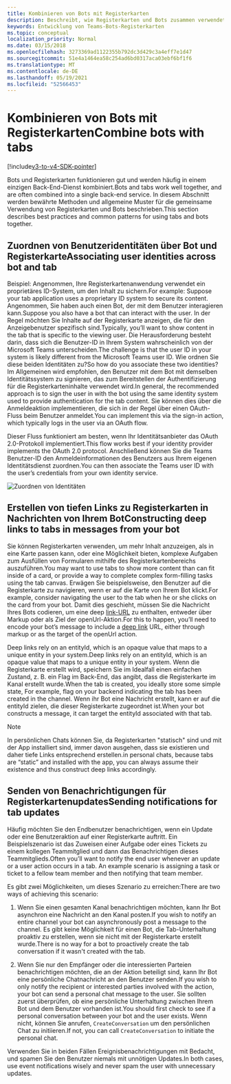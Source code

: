 ```yaml
---
title: Kombinieren von Bots mit Registerkarten
description: Beschreibt, wie Registerkarten und Bots zusammen verwendet werden
keywords: Entwicklung von Teams-Bots-Registerkarten
ms.topic: conceptual
localization_priority: Normal
ms.date: 03/15/2018
ms.openlocfilehash: 3273369ad1122355b792dc3d429c3a4eff7e1d47
ms.sourcegitcommit: 51e4a1464ea58c254ad6bd0317aca03ebf6bf1f6
ms.translationtype: MT
ms.contentlocale: de-DE
ms.lasthandoff: 05/19/2021
ms.locfileid: "52566453"
---
```

# <a name="combine-bots-with-tabs"></a><span data-ttu-id="ead98-104">Kombinieren von Bots mit Registerkarten</span><span class="sxs-lookup"><span data-stu-id="ead98-104">Combine bots with tabs</span></span>

[!include[v3-to-v4-SDK-pointer](~/includes/v3-to-v4-pointer-bots.md)]

<span data-ttu-id="ead98-105">Bots und Registerkarten funktionieren gut und werden häufig in einem einzigen Back-End-Dienst kombiniert.</span><span class="sxs-lookup"><span data-stu-id="ead98-105">Bots and tabs work well together, and are often combined into a single back-end service.</span></span> <span data-ttu-id="ead98-106">In diesem Abschnitt werden bewährte Methoden und allgemeine Muster für die gemeinsame Verwendung von Registerkarten und Bots beschrieben.</span><span class="sxs-lookup"><span data-stu-id="ead98-106">This section describes best practices and common patterns for using tabs and bots together.</span></span>

## <a name="associating-user-identities-across-bot-and-tab"></a><span data-ttu-id="ead98-107">Zuordnen von Benutzeridentitäten über Bot und Registerkarte</span><span class="sxs-lookup"><span data-stu-id="ead98-107">Associating user identities across bot and tab</span></span>

<span data-ttu-id="ead98-108">Beispiel: Angenommen, Ihre Registerkartenanwendung verwendet ein proprietäres ID-System, um den Inhalt zu sichern.</span><span class="sxs-lookup"><span data-stu-id="ead98-108">For example: Suppose your tab application uses a proprietary ID system to secure its content.</span></span> <span data-ttu-id="ead98-109">Angenommen, Sie haben auch einen Bot, der mit dem Benutzer interagieren kann.</span><span class="sxs-lookup"><span data-stu-id="ead98-109">Suppose you also have a bot that can interact with the user.</span></span> <span data-ttu-id="ead98-110">In der Regel möchten Sie Inhalte auf der Registerkarte anzeigen, die für den Anzeigebenutzer spezifisch sind.</span><span class="sxs-lookup"><span data-stu-id="ead98-110">Typically, you’ll want to show content in the tab that is specific to the viewing user.</span></span> <span data-ttu-id="ead98-111">Die Herausforderung besteht darin, dass sich die Benutzer-ID in Ihrem System wahrscheinlich von der Microsoft Teams unterscheiden.</span><span class="sxs-lookup"><span data-stu-id="ead98-111">The challenge is that the user ID in your system is likely different from the Microsoft Teams user ID.</span></span> <span data-ttu-id="ead98-112">Wie ordnen Sie diese beiden Identitäten zu?</span><span class="sxs-lookup"><span data-stu-id="ead98-112">So how do you associate these two identities?</span></span>
<span data-ttu-id="ead98-113">Im Allgemeinen wird empfohlen, den Benutzer mit dem Bot mit demselben Identitätssystem zu signieren, das zum Bereitstellen der Authentifizierung für die Registerkarteninhalte verwendet wird.</span><span class="sxs-lookup"><span data-stu-id="ead98-113">In general, the recommended approach is to sign the user in with the bot using the same identity system used to provide authentication for the tab content.</span></span> <span data-ttu-id="ead98-114">Sie können dies über die Anmeldeaktion implementieren, die sich in der Regel über einen OAuth-Fluss beim Benutzer anmeldet.</span><span class="sxs-lookup"><span data-stu-id="ead98-114">You can implement this via the sign-in action, which typically logs in the user via an OAuth flow.</span></span>

<span data-ttu-id="ead98-115">Dieser Fluss funktioniert am besten, wenn Ihr Identitätsanbieter das OAuth 2.0-Protokoll implementiert.</span><span class="sxs-lookup"><span data-stu-id="ead98-115">This flow works best if your identity provider implements the OAuth 2.0 protocol.</span></span> <span data-ttu-id="ead98-116">Anschließend können Sie die Teams Benutzer-ID den Anmeldeinformationen des Benutzers aus Ihrem eigenen Identitätsdienst zuordnen.</span><span class="sxs-lookup"><span data-stu-id="ead98-116">You can then associate the Teams user ID with the user’s credentials from your own identity service.</span></span>

   ![Zuordnen von Identitäten](~/assets/images/bots/associating_contexts.png)

## <a name="constructing-deep-links-to-tabs-in-messages-from-your-bot"></a><span data-ttu-id="ead98-118">Erstellen von tiefen Links zu Registerkarten in Nachrichten von Ihrem Bot</span><span class="sxs-lookup"><span data-stu-id="ead98-118">Constructing deep links to tabs in messages from your bot</span></span>

<span data-ttu-id="ead98-119">Sie können Registerkarten verwenden, um mehr Inhalt anzuzeigen, als in eine Karte passen kann, oder eine Möglichkeit bieten, komplexe Aufgaben zum Ausfüllen von Formularen mithilfe des Registerkartenbereichs auszuführen.</span><span class="sxs-lookup"><span data-stu-id="ead98-119">You may want to use tabs to show more content than can fit inside of a card, or provide a way to complete complex form-filling tasks using the tab canvas.</span></span> <span data-ttu-id="ead98-120">Erwägen Sie beispielsweise, den Benutzer auf die Registerkarte zu navigieren, wenn er auf die Karte von Ihrem Bot klickt.</span><span class="sxs-lookup"><span data-stu-id="ead98-120">For example, consider navigating the user to the tab when he or she clicks on the card from your bot.</span></span> <span data-ttu-id="ead98-121">Damit dies geschieht, müssen Sie die Nachricht Ihres Bots codieren, um eine deep [link-URL](~/concepts/build-and-test/deep-links.md) zu enthalten, entweder über Markup oder als Ziel der openUrl-Aktion.</span><span class="sxs-lookup"><span data-stu-id="ead98-121">For this to happen, you’ll need to encode your bot’s message to include a [deep link](~/concepts/build-and-test/deep-links.md) URL, either through markup or as the target of the openUrl action.</span></span>

<span data-ttu-id="ead98-122">Deep links rely on an entityId, which is an opaque value that maps to a unique entity in your system.</span><span class="sxs-lookup"><span data-stu-id="ead98-122">Deep links rely on an entityId, which is an opaque value that maps to a unique entity in your system.</span></span> <span data-ttu-id="ead98-123">Wenn die Registerkarte erstellt wird, speichern Sie im Idealfall einen einfachen Zustand, z. B. ein Flag im Back-End, das angibt, dass die Registerkarte im Kanal erstellt wurde.</span><span class="sxs-lookup"><span data-stu-id="ead98-123">When the tab is created, you ideally store some simple state, For example, flag on your backend indicating the tab has been created in the channel.</span></span> <span data-ttu-id="ead98-124">Wenn ihr Bot eine Nachricht erstellt, kann er auf die entityId zielen, die dieser Registerkarte zugeordnet ist.</span><span class="sxs-lookup"><span data-stu-id="ead98-124">When your bot constructs a message, it can target the entityId associated with that tab.</span></span>

> [!NOTE]
> <span data-ttu-id="ead98-125">In persönlichen Chats können Sie, da Registerkarten "statisch" sind und mit der App installiert sind, immer davon ausgehen, dass sie existieren und daher tiefe Links entsprechend erstellen.</span><span class="sxs-lookup"><span data-stu-id="ead98-125">in personal chats, because tabs are “static” and installed with the app, you can always assume their existence and thus construct deep links accordingly.</span></span>

## <a name="sending-notifications-for-tab-updates"></a><span data-ttu-id="ead98-126">Senden von Benachrichtigungen für Registerkartenupdates</span><span class="sxs-lookup"><span data-stu-id="ead98-126">Sending notifications for tab updates</span></span>

<span data-ttu-id="ead98-127">Häufig möchten Sie den Endbenutzer benachrichtigen, wenn ein Update oder eine Benutzeraktion auf einer Registerkarte auftritt. Ein Beispielszenario ist das Zuweisen einer Aufgabe oder eines Tickets zu einem kollegen Teammitglied und dann das Benachrichtigen dieses Teammitglieds.</span><span class="sxs-lookup"><span data-stu-id="ead98-127">Often you’ll want to notify the end user whenever an update or a user action occurs in a tab. An example scenario is assigning a task or ticket to a fellow team member and then notifying that team member.</span></span>

<span data-ttu-id="ead98-128">Es gibt zwei Möglichkeiten, um dieses Szenario zu erreichen:</span><span class="sxs-lookup"><span data-stu-id="ead98-128">There are two ways of achieving this scenario:</span></span>

1. <span data-ttu-id="ead98-129">Wenn Sie einen gesamten Kanal benachrichtigen möchten, kann Ihr Bot asynchron eine Nachricht an den Kanal posten.</span><span class="sxs-lookup"><span data-stu-id="ead98-129">If you wish to notify an entire channel your bot can asynchronously post a message to the channel.</span></span> <span data-ttu-id="ead98-130">Es gibt keine Möglichkeit für einen Bot, die Tab-Unterhaltung proaktiv zu erstellen, wenn sie nicht mit der Registerkarte erstellt wurde.</span><span class="sxs-lookup"><span data-stu-id="ead98-130">There is no way for a bot to proactively create the tab conversation if it wasn't created with the tab.</span></span>

2. <span data-ttu-id="ead98-131">Wenn Sie nur den Empfänger oder die interessierten Parteien benachrichtigen möchten, die an der Aktion beteiligt sind, kann Ihr Bot eine persönliche Chatnachricht an den Benutzer senden.</span><span class="sxs-lookup"><span data-stu-id="ead98-131">If you wish to only notify the recipient or interested parties involved with the action, your bot can send a personal chat message to the user.</span></span> <span data-ttu-id="ead98-132">Sie sollten zuerst überprüfen, ob eine persönliche Unterhaltung zwischen Ihrem Bot und dem Benutzer vorhanden ist.</span><span class="sxs-lookup"><span data-stu-id="ead98-132">You should first check to see if a personal conversation between your bot and the user exists.</span></span> <span data-ttu-id="ead98-133">Wenn nicht, können Sie anrufen, `CreateConversation` um den persönlichen Chat zu initiieren.</span><span class="sxs-lookup"><span data-stu-id="ead98-133">If not, you can call `CreateConversation` to initiate the personal chat.</span></span>

<span data-ttu-id="ead98-134">Verwenden Sie in beiden Fällen Ereignisbenachrichtigungen mit Bedacht, und spamen Sie den Benutzer niemals mit unnötigen Updates.</span><span class="sxs-lookup"><span data-stu-id="ead98-134">In both cases, use event notifications wisely and never spam the user with unnecessary updates.</span></span>
